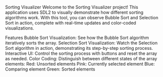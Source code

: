 
Sorting Visualizer
Welcome to the Sorting Visualizer project! This application uses SDL2 to visually demonstrate how different sorting algorithms work. With this tool, you can observe Bubble Sort and Selection Sort in action, complete with real-time updates and color-coded visualizations.

Features
Bubble Sort Visualization: See how the Bubble Sort algorithm iteratively sorts the array.
Selection Sort Visualization: Watch the Selection Sort algorithm in action, demonstrating its step-by-step sorting process.
Interactive UI: Control the sorting process with buttons and reset the array as needed.
Color Coding: Distinguish between different states of the array elements:
Red: Unsorted elements
Pink: Currently selected element
Blue: Comparing element
Green: Sorted elements